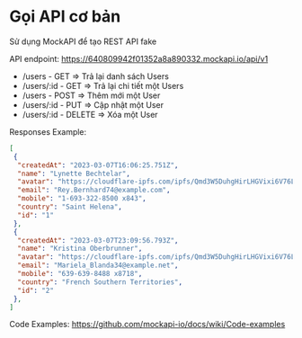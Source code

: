 # Gọi API cơ bản

Sử dụng MockAPI để tạo REST API fake

API endpoint: <https://640809942f01352a8a890332.mockapi.io/api/v1>

- /users - GET => Trả lại danh sách Users
- /users/:id - GET => Trả lại chi tiết một Users
- /users - POST => Thêm mới một User
- /users/:id - PUT => Cập nhật một User
- /users/:id - DELETE => Xóa một User

Responses Example:

```json
[
 {
  "createdAt": "2023-03-07T16:06:25.751Z",
  "name": "Lynette Bechtelar",
  "avatar": "https://cloudflare-ipfs.com/ipfs/Qmd3W5DuhgHirLHGVixi6V76LhCkZUz6pnFt5AJBiyvHye/avatar/793.jpg",
  "email": "Rey.Bernhard74@example.com",
  "mobile": "1-693-322-8500 x843",
  "country": "Saint Helena",
  "id": "1"
 },
 {
  "createdAt": "2023-03-07T23:09:56.793Z",
  "name": "Kristina Oberbrunner",
  "avatar": "https://cloudflare-ipfs.com/ipfs/Qmd3W5DuhgHirLHGVixi6V76LhCkZUz6pnFt5AJBiyvHye/avatar/63.jpg",
  "email": "Mariela_Blanda34@example.net",
  "mobile": "639-639-8488 x8718",
  "country": "French Southern Territories",
  "id": "2"
 },
]

```


Code Examples: <https://github.com/mockapi-io/docs/wiki/Code-examples>